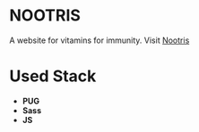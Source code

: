 # NOOTRIS
A website for vitamins for immunity. Visit [Nootris](https://lilysimon351.github.io/nootris/)
# Used Stack
- **PUG**
- **Sass**
- **JS**
